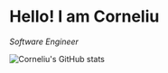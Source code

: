 # Hello! I am Corneliu
*Software Engineer*

![Corneliu's GitHub stats](https://github-readme-stats.vercel.app/api?username=muffindud&show_icons=true&&hide_border=true&count_private=true&include_all_commits=true&theme=dark)
